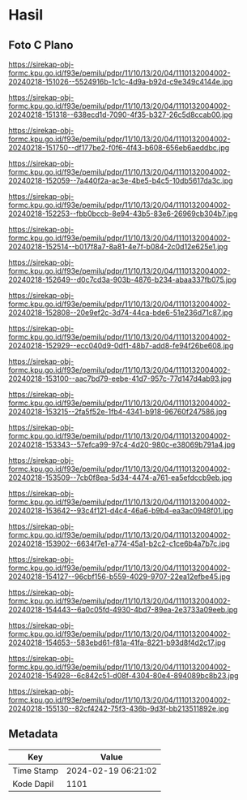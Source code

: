 # Hasil

## Foto C Plano

https://sirekap-obj-formc.kpu.go.id/f93e/pemilu/pdpr/11/10/13/20/04/1110132004002-20240218-151026--5524916b-1c1c-4d9a-b92d-c9e349c4144e.jpg

https://sirekap-obj-formc.kpu.go.id/f93e/pemilu/pdpr/11/10/13/20/04/1110132004002-20240218-151318--638ecd1d-7090-4f35-b327-26c5d8ccab00.jpg

https://sirekap-obj-formc.kpu.go.id/f93e/pemilu/pdpr/11/10/13/20/04/1110132004002-20240218-151750--df177be2-f0f6-4f43-b608-656eb6aeddbc.jpg

https://sirekap-obj-formc.kpu.go.id/f93e/pemilu/pdpr/11/10/13/20/04/1110132004002-20240218-152059--7a440f2a-ac3e-4be5-b4c5-10db5617da3c.jpg

https://sirekap-obj-formc.kpu.go.id/f93e/pemilu/pdpr/11/10/13/20/04/1110132004002-20240218-152253--fbb0bccb-8e94-43b5-83e6-26969cb304b7.jpg

https://sirekap-obj-formc.kpu.go.id/f93e/pemilu/pdpr/11/10/13/20/04/1110132004002-20240218-152514--b017f8a7-8a81-4e7f-b084-2c0d12e625e1.jpg

https://sirekap-obj-formc.kpu.go.id/f93e/pemilu/pdpr/11/10/13/20/04/1110132004002-20240218-152649--d0c7cd3a-903b-4876-b234-abaa337fb075.jpg

https://sirekap-obj-formc.kpu.go.id/f93e/pemilu/pdpr/11/10/13/20/04/1110132004002-20240218-152808--20e9ef2c-3d74-44ca-bde6-51e236d71c87.jpg

https://sirekap-obj-formc.kpu.go.id/f93e/pemilu/pdpr/11/10/13/20/04/1110132004002-20240218-152929--ecc040d9-0df1-48b7-add8-fe94f26be608.jpg

https://sirekap-obj-formc.kpu.go.id/f93e/pemilu/pdpr/11/10/13/20/04/1110132004002-20240218-153100--aac7bd79-eebe-41d7-957c-77d147d4ab93.jpg

https://sirekap-obj-formc.kpu.go.id/f93e/pemilu/pdpr/11/10/13/20/04/1110132004002-20240218-153215--2fa5f52e-1fb4-4341-b918-96760f247586.jpg

https://sirekap-obj-formc.kpu.go.id/f93e/pemilu/pdpr/11/10/13/20/04/1110132004002-20240218-153343--57efca99-97c4-4d20-980c-e38069b791a4.jpg

https://sirekap-obj-formc.kpu.go.id/f93e/pemilu/pdpr/11/10/13/20/04/1110132004002-20240218-153509--7cb0f8ea-5d34-4474-a761-ea5efdccb9eb.jpg

https://sirekap-obj-formc.kpu.go.id/f93e/pemilu/pdpr/11/10/13/20/04/1110132004002-20240218-153642--93c4f121-d4c4-46a6-b9b4-ea3ac0948f01.jpg

https://sirekap-obj-formc.kpu.go.id/f93e/pemilu/pdpr/11/10/13/20/04/1110132004002-20240218-153902--6634f7e1-a774-45a1-b2c2-c1ce6b4a7b7c.jpg

https://sirekap-obj-formc.kpu.go.id/f93e/pemilu/pdpr/11/10/13/20/04/1110132004002-20240218-154127--96cbf156-b559-4029-9707-22ea12efbe45.jpg

https://sirekap-obj-formc.kpu.go.id/f93e/pemilu/pdpr/11/10/13/20/04/1110132004002-20240218-154443--6a0c05fd-4930-4bd7-89ea-2e3733a09eeb.jpg

https://sirekap-obj-formc.kpu.go.id/f93e/pemilu/pdpr/11/10/13/20/04/1110132004002-20240218-154653--583ebd61-f81a-41fa-8221-b93d8f4d2c17.jpg

https://sirekap-obj-formc.kpu.go.id/f93e/pemilu/pdpr/11/10/13/20/04/1110132004002-20240218-154928--6c842c51-d08f-4304-80e4-894089bc8b23.jpg

https://sirekap-obj-formc.kpu.go.id/f93e/pemilu/pdpr/11/10/13/20/04/1110132004002-20240218-155130--82cf4242-75f3-436b-9d3f-bb213511892e.jpg


## Metadata

| Key        | Value               |
| ---------- | ------------------- |
| Time Stamp | 2024-02-19 06:21:02 |
| Kode Dapil | 1101                |



